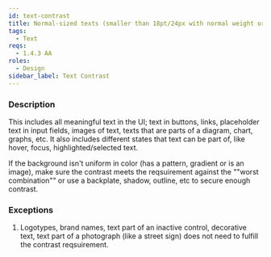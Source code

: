 ```yaml
---
id: text-contrast
title: Normal-sized texts (smaller than 18pt/24px with normal weight or 14pt/18.66px in bold) shall have a contrast of 4.5:1 against the background
tags:
  - Text
reqs:
  - 1.4.3 AA
roles:
  - Design
sidebar_label: Text Contrast
---
```


### Description

This includes all meaningful text in the UI; text in buttons, links, placeholder text in input fields, images of text, texts that are parts of a diagram, chart, graphs, etc. It also includes different states that text can be part of, like hover, focus, highlighted/selected text.

If the background isn't uniform in color (has a pattern, gradient or is an image), make sure the contrast meets the reqsuirement against the ""worst combination"" or use a backplate, shadow, outline, etc to secure enough contrast.

### Exceptions

1. Logotypes, brand names, text part of an inactive control, decorative text, text part of a photograph (like a street sign) does not need to fulfill the contrast reqsuirement.
